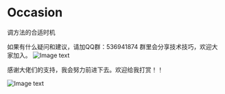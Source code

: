 # Occasion
调方法的合适时机

如果有什么疑问和建议，请加QQ群：536941874
群里会分享技术技巧，欢迎大家加入。
![Image text](https://github.com/syxxjujing/Occasion/blob/master/app/pictures/%E7%BE%A4qrcode.png)




感谢大佬们的支持，我会努力前进下去。欢迎给我打赏！！

![Image text](https://github.com/syxxjujing/Occasion/blob/master/app/pictures/dashang.png)
